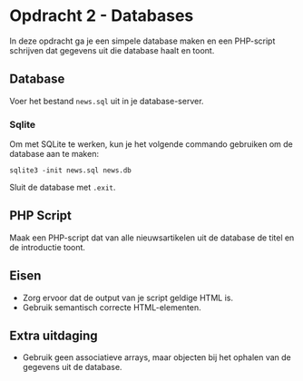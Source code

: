 # Opdracht 2 - Databases

In deze opdracht ga je een simpele database maken en een PHP-script schrijven dat gegevens uit die database haalt en toont.

## Database

Voer het bestand `news.sql` uit in je database-server. 

### Sqlite

Om met SQLite te werken, kun je het volgende commando gebruiken om de database aan te maken:

`sqlite3 -init news.sql news.db`

Sluit de database met `.exit`.

## PHP Script

Maak een PHP-script dat van alle nieuwsartikelen uit de database de titel en de introductie toont.

## Eisen

- Zorg ervoor dat de output van je script geldige HTML is.
- Gebruik semantisch correcte HTML-elementen.

## Extra uitdaging
- Gebruik geen associatieve arrays, maar objecten bij het ophalen van de gegevens uit de database.